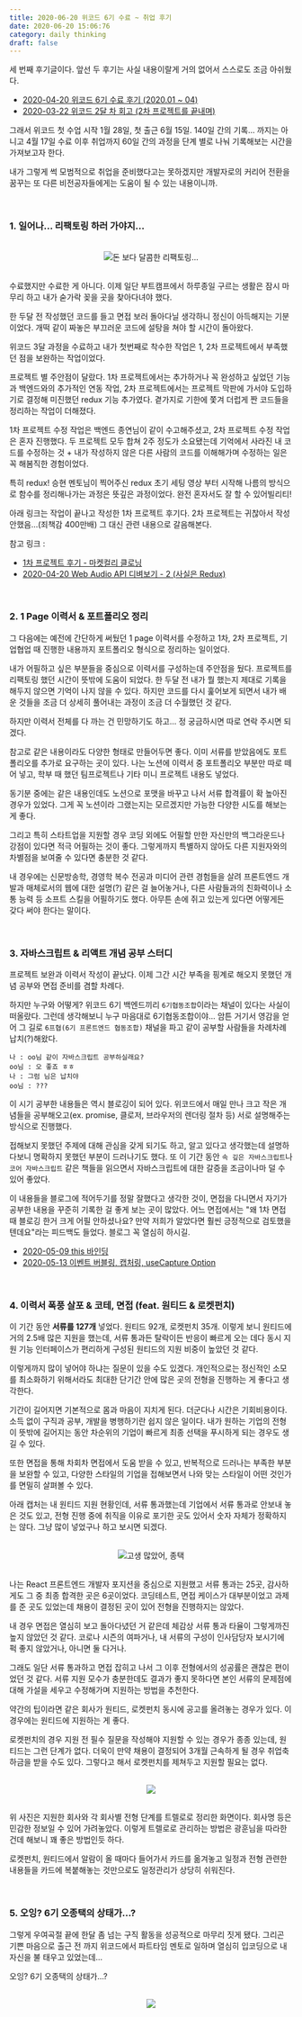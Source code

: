 ```yaml
---
title: 2020-06-20 위코드 6기 수료 ~ 취업 후기
date: 2020-06-20 15:06:76
category: daily thinking
draft: false
---
```


세 번째 후기글이다. 앞선 두 후기는 사실 내용이랄게 거의 없어서 스스로도 조금 아쉬웠다.

- [2020-04-20 위코드 6기 수료 후기 (2020.01 ~ 04)](https://saengmotmi.netlify.app/daily%20thinking/%EC%9C%84%EC%BD%94%EB%93%9C-3%EB%8B%AC-%EC%88%98%EB%A3%8C-%ED%9B%84%EA%B8%B0/)
- [2020-03-22 위코드 2달 차 회고 (2차 프로젝트를 끝내며)](https://saengmotmi.netlify.app/daily%20thinking/2%EC%B0%A8-%ED%94%84%EB%A1%9C%EC%A0%9D%ED%8A%B8-%ED%9A%8C%EA%B3%A0---%EC%82%AC%EC%9A%B4%EB%93%9C%ED%81%B4%EB%9D%BC%EC%9A%B0%EB%93%9C/)

그래서 위코드 첫 수업 시작 1월 28일, 첫 출근 6월 15일. 140일 간의 기록... 까지는 아니고 4월 17일 수료 이후 취업까지 60일 간의 과정을 단계 별로 나눠 기록해보는 시간을 가져보고자 한다.

내가 그렇게 썩 모범적으로 취업을 준비했다고는 못하겠지만 개발자로의 커리어 전환을 꿈꾸는 또 다른 비전공자들에게는 도움이 될 수 있는 내용이니까.

<br>

### 1. 일어나... 리팩토링 하러 가야지...

<br>

<div align="center"><img src="./images/062004.png"/>돈 보다 달콤한 리팩토링...</div>

<br>

수료했지만 수료한 게 아니다. 이제 일단 부트캠프에서 하루종일 구르는 생활은 잠시 마무리 하고 내가 숟가락 꽂을 곳을 찾아다녀야 했다.

한 두달 전 작성했던 코드를 들고 면접 보러 돌아다닐 생각하니 정신이 아득해지는 기분이었다. 개떡 같이 짜놓은 부끄러운 코드에 설탕을 쳐야 할 시간이 돌아왔다.

위코드 3달 과정을 수료하고 내가 첫번째로 착수한 작업은 1, 2차 프로젝트에서 부족했던 점을 보완하는 작업이었다.

프로젝트 별 주안점이 달랐다. 1차 프로젝트에서는 추가하거나 꼭 완성하고 싶었던 기능과 백엔드와의 추가적인 연동 작업, 2차 프로젝트에서는 프로젝트 막판에 가서야 도입하기로 결정해 미진했던 redux 기능 추가였다. 곁가지로 기한에 쫓겨 더럽게 짠 코드들을 정리하는 작업이 더해졌다.

1차 프로젝트 수정 작업은 백엔드 종연님이 같이 수고해주셨고, 2차 프로젝트 수정 작업은 혼자 진행했다. 두 프로젝트 모두 합쳐 2주 정도가 소요됐는데 기억에서 사라진 내 코드를 수정하는 것 + 내가 작성하지 않은 다른 사람의 코드를 이해해가며 수정하는 일은 꼭 해봄직한 경험이었다.

특히 redux! 승현 멘토님이 찍어주신 redux 초기 세팅 영상 부터 시작해 나름의 방식으로 함수를 정리해나가는 과정은 뜻깊은 과정이었다. 완전 혼자서도 잘 할 수 있어빌리티!

아래 링크는 작업이 끝나고 작성한 1차 프로젝트 후기다. 2차 프로젝트는 귀찮아서 작성 안했음...(죄책감 400만배) 그 대신 관련 내용으로 갈음해본다.

참고 링크 :

- [1차 프로젝트 후기 - 마켓컬리 클로닝](https://saengmotmi.netlify.app/development/1%EC%B0%A8-%ED%94%84%EB%A1%9C%EC%A0%9D%ED%8A%B8-%ED%9B%84%EA%B8%B0---%EB%A7%88%EC%BC%93%EC%BB%AC%EB%A6%AC-%ED%81%B4%EB%A1%9C%EB%8B%9D/)
- [2020-04-20 Web Audio API 디벼보기 - 2 (사실은 Redux)](https://saengmotmi.netlify.app/development/web-audio-api-%EB%94%94%EB%B2%BC%EB%B3%B4%EA%B8%B0---2/)

<br>

### 2. 1 Page 이력서 & 포트폴리오 정리

그 다음에는 예전에 간단하게 써뒀던 1 page 이력서를 수정하고 1차, 2차 프로젝트, 기업협업 때 진행한 내용까지 포트폴리오 형식으로 정리하는 일이었다.

내가 어필하고 싶은 부분들을 중심으로 이력서를 구성하는데 주안점을 뒀다. 프로젝트를 리팩토링 했던 시간이 뜻밖에 도움이 되었다. 한 두달 전 내가 뭘 했는지 제대로 기록을 해두지 않으면 기억이 나지 않을 수 있다. 하지만 코드를 다시 훑어보게 되면서 내가 배운 것들을 조금 더 상세히 풀어내는 과정이 조금 더 수월했던 것 같다.

하지만 이력서 전체를 다 까는 건 민망하기도 하고... 정 궁금하시면 따로 연락 주시면 되겠다.

참고로 같은 내용이라도 다양한 형태로 만들어두면 좋다. 이미 서류를 받았음에도 포트폴리오를 추가로 요구하는 곳이 있다. 나는 노션에 이력서 중 포트폴리오 부분만 따로 떼어 넣고, 학부 때 했던 팀프로젝트나 기타 미니 프로젝트 내용도 넣었다.

동기분 중에는 같은 내용인데도 노션으로 포맷을 바꾸고 나서 서류 합격률이 확 높아진 경우가 있었다. 그게 꼭 노션이라 그랬는지는 모르겠지만 가능한 다양한 시도를 해보는 게 좋다.

그리고 특히 스타트업을 지원할 경우 코딩 외에도 어필할 만한 자신만의 백그라운드나 강점이 있다면 적극 어필하는 것이 좋다. 그렇게까지 특별하지 않아도 다른 지원자와의 차별점을 보여줄 수 있다면 충분한 것 같다.

내 경우에는 신문방송학, 경영학 복수 전공과 미디어 관련 경험들을 살려 프론트엔드 개발과 매체로서의 웹에 대한 설명(?) 같은 걸 늘어놓거나, 다른 사람들과의 친화력이나 소통 능력 등 소프트 스킬을 어필하기도 했다. 아무튼 손에 쥐고 있는게 있다면 어떻게든 갖다 써야 한다는 말이다.

<br>

### 3. 자바스크립트 & 리액트 개념 공부 스터디

프로젝트 보완과 이력서 작성이 끝났다. 이제 그간 시간 부족을 핑계로 해오지 못했던 개념 공부와 면접 준비를 겸할 차례다.

하지만 누구와 어떻게? 위코드 6기 백엔드끼리 `6기협동조합`이라는 채널이 있다는 사실이 떠올랐다. 그런데 생각해보니 누구 마음대로 6기협동조합이야... 암튼 거기서 영감을 얻어 그 길로 `6프협(6기 프론트엔드 협동조합)` 채널을 파고 같이 공부할 사람들을 차례차례 납치(?)해왔다.

```
나 : oo님 같이 자바스크립트 공부하실래요?
oo님 : 오 좋죠 ㅎㅎ
나 : 그럼 님은 납치야
oo님 : ???
```

이 시기 공부한 내용들은 역시 블로깅이 되어 있다. 위코드에서 매일 만나 크고 작은 개념들을 공부해오고(ex. promise, 클로저, 브라우저의 렌더링 절차 등) 서로 설명해주는 방식으로 진행했다.

접해보지 못했던 주제에 대해 관심을 갖게 되기도 하고, 알고 있다고 생각했는데 설명하다보니 명확하지 못했던 부분이 드러나기도 했다. 또 이 기간 동안 `속 깊은 자바스크립트`나 `코어 자바스크립트` 같은 책들을 읽으면서 자바스크립트에 대한 갈증을 조금이나마 덜 수 있어 좋았다.

이 내용들을 블로그에 적어두기를 정말 잘했다고 생각한 것이, 면접을 다니면서 자기가 공부한 내용을 꾸준히 기록한 걸 좋게 보는 곳이 많았다. 어느 면접에서는 "왜 1차 면접 때 블로깅 한거 크게 어필 안하셨나요? 만약 저희가 알았다면 훨씬 긍정적으로 검토했을 텐데요"라는 피드백도 들었다. 블로그 꼭 열심히 하시길.

- [2020-05-09 this 바인딩](https://saengmotmi.netlify.app/study/2020-05-09-this-%EB%B0%94%EC%9D%B8%EB%94%A9/)
- [2020-05-13 이벤트 버블링, 캡처링, useCapture Option](https://saengmotmi.netlify.app/study/2020-05-13-%EC%9D%B4%EB%B2%A4%ED%8A%B8-%EB%B2%84%EB%B8%94%EB%A7%81,-%EC%BA%A1%EC%B2%98%EB%A7%81,-usecapture/)

<br>

### 4. 이력서 폭풍 살포 & 코테, 면접 (feat. 원티드 & 로켓펀치)

이 기간 동안 **서류를 127개** 넣었다. 원티드 92개, 로켓펀치 35개. 이렇게 보니 원티드에 거의 2.5배 많은 지원을 했는데, 서류 통과든 탈락이든 반응이 빠르게 오는 데다 동시 지원 기능 인터페이스가 편리하게 구성된 원티드의 지원 비중이 높았던 것 같다.

이렇게까지 많이 넣어야 하냐는 질문이 있을 수도 있겠다. 개인적으로는 정신적인 소모를 최소화하기 위해서라도 최대한 단기간 안에 많은 곳의 전형을 진행하는 게 좋다고 생각한다.

기간이 길어지면 기본적으로 몸과 마음이 지치게 된다. 더군다나 시간은 기회비용이다. 소득 없이 구직과 공부, 개발을 병행하기란 쉽지 않은 일이다. 내가 원하는 기업의 전형이 뜻밖에 길어지는 동안 차순위의 기업이 빠르게 최종 선택을 푸시하게 되는 경우도 생길 수 있다.

또한 면접을 통해 차회차 면접에서 도움 받을 수 있고, 반복적으로 드러나는 부족한 부분을 보완할 수 있고, 다양한 스타일의 기업을 접해보면서 나와 맞는 스타일이 어떤 것인가를 면밀히 살펴볼 수 있다.

아래 캡처는 내 원티드 지원 현황인데, 서류 통과했는데 기업에서 서류 통과로 안보내 놓은 것도 있고, 전형 진행 중에 취직을 이유로 포기한 곳도 있어서 숫자 자체가 정확하지는 않다. 그냥 많이 넣었구나 하고 보시면 되겠다.

<br>

<div align="center"><img src="./images/062001.png" />고생 많았어, 종택</div>

<br>

나는 React 프론트엔드 개발자 포지션을 중심으로 지원했고 서류 통과는 25곳, 감사하게도 그 중 최종 합격한 곳은 6곳이었다. 코딩테스트, 면접 케이스가 대부분이었고 과제를 준 곳도 있었는데 채용이 결정된 곳이 있어 전형을 진행하지는 않았다.

내 경우 면접은 열심히 보고 돌아다녔던 거 같은데 체감상 서류 통과 타율이 그렇게까진 높지 않았던 것 같다. 코로나 시즌의 여파거나, 내 서류의 구성이 인사담당자 보시기에 퍽 좋지 않았거나, 아니면 둘 다거나.

그래도 일단 서류 통과하고 면접 잡히고 나서 그 이후 전형에서의 성공률은 괜찮은 편이었던 것 같다. 서류 지원 모수가 충분한데도 결과가 좋지 못하다면 본인 서류의 문제점에 대해 가설을 세우고 수정해가며 지원하는 방법을 추천한다.

약간의 팁이라면 같은 회사가 원티드, 로켓펀치 동시에 공고를 올려놓는 경우가 있다. 이 경우에는 원티드에 지원하는 게 좋다.

로켓펀치의 경우 지원 전 필수 질문을 작성해야 지원할 수 있는 경우가 종종 있는데, 원티드는 그런 단계가 없다. 더욱이 만약 채용이 결정되어 3개월 근속하게 될 경우 취업축하금을 받을 수도 있다. 그렇다고 해서 로켓펀치를 제쳐두고 지원할 필요는 없다.

<br>

<div align="center"><img src="./images/062003.png" /></div>

<br>

위 사진은 지원한 회사와 각 회사별 전형 단계를 트렐로로 정리한 화면이다. 회사명 등은 민감한 정보일 수 있어 가려놓았다. 이렇게 트렐로로 관리하는 방법은 광훈님을 따라한 건데 해보니 꽤 좋은 방법인듯 하다.

로켓펀치, 원티드에서 알람이 올 때마다 들어가서 카드를 옮겨놓고 일정과 전형 관련한 내용들을 카드에 복붙해놓는 것만으로도 일정관리가 상당히 쉬워진다.

<br>

### 5. 오잉? 6기 오종택의 상태가...?

그렇게 우여곡절 끝에 한달 좀 넘는 구직 활동을 성공적으로 마무리 짓게 됐다. 그리곤 기쁜 마음으로 출근 전 까지 위코드에서 파트타임 멘토로 일하며 열심히 입코딩으로 내 자신을 불 태우고 있었는데...

오잉? 6기 오종택의 상태가...?

<br>

<div align="center" style="width: 400px; height: 400px; margin: 0 auto;"><img src="./images/062006.png" /></div>

<br>

멘토 오종택으로 진화했다!

<!--
<br>

<div align="center" style="width: 400px; height: 400px; margin: 0 auto;"><img src="./images/062005.png" /></div>

<br> -->

기승전위코드로 급작스럽게 마무리 되는 나의 좌충우돌 취업 성공기 끝...

프론트엔드 개발자 겸 멘토로서 앞으로는 선릉에서 뵙겠습니다.

<br>

## 6. 덧붙이는 말

생각해보면 위코드 3달 동안 크고 작은 일들이 참 많았다.

2월 말에는 외할머니께서 갑작스럽게 돌아가셨다. 상태가 급작스럽게 나빠지셨는데 내가 공부하느라 바빴던 탓에 집안 어른들께선 만약 정말 상태가 안 좋아지시면 그때 부르기로 했다는 설명을 들었다.

저녁 늦게서야 인하대병원 중환자실에 도착했다. 이미 어떻게 손쓸 수 없는 상황이었다. 그나마 한창 의식이 없으셨다가 다행히 내가 도착했을 때 마치 기다리고 있었다는 듯이 조금 의식이 돌아오셨다고 했다.

할머니는 눈동자만 간신히 움직일 수 있고, 귀에 입을 가까이 대야만 간신히 말을 알아 들을 수 있으셨다. 두 손으로 미지근한 손을 잡고 손자가 왔다고 말씀드리자 눈꼬리에 살짝 미소가 비쳤다.

엄마는 옆에서 "종택이 열심히 공부하고 있으니까 하늘에서 잘 돌봐줘"라고 했다. 할머니는 눈동자로 끄덕이셨다. 방 안에 있던 모두가 소리 죽여 길게 울었다. 삼일장을 치렀다. 할머니는 종종 다니시던 절의 납골당에 모셔졌다.

멈춰있던 일상은 다시 숨가쁘게 돌아가기 시작했다. 정신 없이 지내다 보니 49재가 끝난 지도 벌써 두 달이다. 나는 신이나 영적 존재를 믿지 않는다. 그런데 자꾸 문득문득 할머니가 하늘 위에서 나를 돌봐주고 계시는게 아닌가 하는 생각이 든다.

지난 한달 반 동안 힘든 일도 많았고 마음 고생도 컸지만 결국 모든 것들이 잘 해결되었다.더 이상 과거를 후회하지도, 미래를 비관하지도 않는다. 이제 일도 사람도 즐거운 이곳에서 나는 잘 해나갈 수 있을 것만 같다.

못된 손자는 이제서야 할머니가 보고 싶다. 할머니 한테는 용돈을 받기만 했다. 첫 월급을 받으면 용돈을 드리고 싶었다. 이제서야 잘 지낼 수 있게 됐는데, 그걸 못하게 된 게 가장 속상하고 아쉽다. 아무리 많은 눈물로도 그 상실을 대신할 수는 없을 것이다. 할머니가 아픔도 슬픔도 없는 곳에서 행복한 날들을 보내셨으면 좋겠다.
